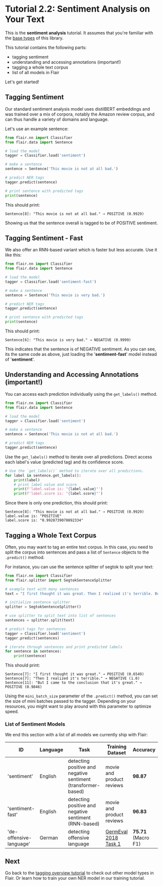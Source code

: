 # Tutorial 2.2: Sentiment Analysis on Your Text

This is the **sentiment analysis** tutorial. It assumes that you're familiar with the
[base types](/resources/docs/TUTORIAL_1_BASICS.md) of this library. 

This tutorial contains the following parts:
* tagging sentiment  
* understanding and accessing annotations (important!)
* tagging a whole text corpus
* list of all models in Flair

Let's get started!

## Tagging Sentiment

Our standard sentiment analysis model uses distilBERT embeddings and was trained over a mix of corpora, notably
the Amazon review corpus, and can thus handle a variety of domains and language.

Let's use an example sentence:

```python
from flair.nn import Classifier
from flair.data import Sentence

# load the model
tagger = Classifier.load('sentiment')

# make a sentence
sentence = Sentence('This movie is not at all bad.')

# predict NER tags
tagger.predict(sentence)

# print sentence with predicted tags
print(sentence)
```

This should print:
```console
Sentence[8]: "This movie is not at all bad." → POSITIVE (0.9929)
```

Showing us that the sentence overall is tagged to be of POSITIVE sentiment. 

## Tagging Sentiment - Fast

We also offer an RNN-based variant which is faster but less accurate. Use it like this: 


```python
from flair.nn import Classifier
from flair.data import Sentence

# load the model
tagger = Classifier.load('sentiment-fast')

# make a sentence
sentence = Sentence('This movie is very bad.')

# predict NER tags
tagger.predict(sentence)

# print sentence with predicted tags
print(sentence)
```

This should print:
```console
Sentence[6]: "This movie is very bad." → NEGATIVE (0.9999)
```

This indicates that the sentence is of NEGATIVE sentiment. As you can see, its the same code as above, just loading the
'**sentiment-fast**' model instead of '**sentiment**'.


## Understanding and Accessing Annotations (important!)

You can access each prediction individually using the `get_labels()` method. 

```python
from flair.nn import Classifier
from flair.data import Sentence

# load the model
tagger = Classifier.load('sentiment')

# make a sentence
sentence = Sentence('This movie is not at all bad.')

# predict NER tags
tagger.predict(sentence)
```

Use the `get_labels()` method to iterate over all predictions. Direct access each label's value (predicted tag)
and its confidence score.

```python
# Use the `get_labels()` method to iterate over all predictions. 
for label in sentence.get_labels():
    print(label)
    # print label value and score
    print(f'label.value is: "{label.value}"')
    print(f'label.score is: "{label.score}"')
```

Since there is only one prediction, this should print:

```console
Sentence[8]: "This movie is not at all bad." → POSITIVE (0.9929)
label.value is: "POSITIVE"
label.score is: "0.9928739070892334"
```


## Tagging a Whole Text Corpus

Often, you may want to tag an entire text corpus. In this case, you need to split the corpus into sentences and pass a
list of `Sentence` objects to the `.predict()` method.

For instance, you can use the sentence splitter of segtok to split your text:

```python
from flair.nn import Classifier
from flair.splitter import SegtokSentenceSplitter

# example text with many sentences
text = "I first thought it was great. Then I realized it's terrible. But I came to the conclusion that it's great."

# initialize sentence splitter
splitter = SegtokSentenceSplitter()

# use splitter to split text into list of sentences
sentences = splitter.split(text)

# predict tags for sentences
tagger = Classifier.load('sentiment')
tagger.predict(sentences)

# iterate through sentences and print predicted labels
for sentence in sentences:
    print(sentence)
```

This should print: 

```console
Sentence[7]: "I first thought it was great." → POSITIVE (0.6549)
Sentence[7]: "Then I realized it's terrible." → NEGATIVE (1.0)
Sentence[11]: "But I came to the conclusion that it's great." → POSITIVE (0.9846)
```

Using the `mini_batch_size` parameter of the `.predict()` method, you can set the size of mini batches passed to the
tagger. Depending on your resources, you might want to play around with this parameter to optimize speed.

### List of Sentiment Models

We end this section with a list of all models we currently ship with Flair:

| ID | Language | Task | Training Dataset | Accuracy |
| ------------- | ---- | ------------- |------------- |------------- |
| 'sentiment' | English | detecting positive and negative sentiment (transformer-based) | movie and product reviews |  **98.87** |
| 'sentiment-fast' | English | detecting positive and negative sentiment (RNN-based) | movie and product reviews |  **96.83**|
| 'de-offensive-language' | German | detecting offensive language | [GermEval 2018 Task 1](https://projects.fzai.h-da.de/iggsa/projekt/) |  **75.71** (Macro F1) |


## Next

Go back to the [tagging overview tutorial](/resources/docs/TUTORIAL_TAGGING_OVERVIEW.md) to check out other model types in Flair. Or learn how to train your own NER model in our training tutorial.
